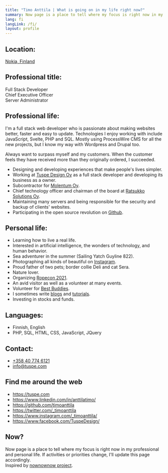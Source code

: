 ```yaml
---
title: "Timo Anttila | What is going on in my life right now?"
summary: Now page is a place to tell where my focus is right now in my professional and personal life.
lang: fi
langLink: /fi/
layout: profile
---
```


## Location:

[Nokia, Finland](https://goo.gl/maps/k437LzVrvYzhUvXV9 "Google Maps")

## Professional title:

Full Stack Developer  
Chief Executive Officer  
Server Administrator

## Professional life:

I'm a full stack web developer who is passionate about making websites better, faster and easy to update. Technologies I enjoy working with include JavaScript, Svelte, PHP and SQL. Mostly using ProcessWire CMS for all the new projects, but I know my way with Wordpress and Drupal too.

Always want to surpass myself and my customers. When the customer feels they have received more than they originally ordered, I succeeded.

- Designing and developing experiences that make people's lives simpler.
- Working at <a href="https://tuspe.com/" rel="noopener me" target="_blank">Tuspe Design Oy</a> as a full stack developer and developing its business as a owner.
- Subcontractor for <a href="https://molentum.fi/" rel="noopener" target="_blank">Molentum Oy</a>.
- Chief technology officer and chairman of the board at <a href="https://www.ratsukko.com/" rel="noopener me" target="_blank" title="Booking calendar Ratsukko">Ratsukko Solutions Oy</a>.
- Maintaining many servers and being responsible for the security and backup of clients' websites.
- Participating in the open source revolution on <a href="https://github.com/timoanttila?tab=repositories" rel="noopener me" target="_blank">Github</a>.

## Personal life:

- Learning how to live a real life.
- Interested in artificial intelligence, the wonders of technology, and human behavior.
- Sea adventurer in the summer (Sailing Yatch Guyline 822).
- Photographing all kinds of beautiful on <a href="https://www.instagram.com/_timoanttila/" rel="noopener me" target="_blank" title="Follow me on Instagram">Instagram</a>.
- Proud father of two pets; border collie Deli and cat Sera.
- Nature lover.
- Organizing <a href="https://ropecon.fi/" title="Finnish annual role-playing event Ropecon" target="_blank" hreflang="fi">Ropecon 2021</a>.
- An avid visitor as well as a volunteer at many events.
- Volunteer for <a href="https://www.tukiliitto.fi/toiminta/best-buddies-kaveritoiminta/" rel="noopener" target="_blank" hreflang="fi">Best Buddies</a>.
- I sometimes write [blogs](/blog) and [tutorials](/tutorials).
- Investing in stocks and funds.

## Languages:

- Finnish, English
- PHP, SQL, HTML, CSS, JavaScript, JQuery

## Contact:

- <a href="tel:+358407746121" rel="nofollow">+358 40 774 6121</a>
- <a href="mailto:info@tuspe.com" rel="nofollow">info@tuspe.com</a>

## Find me around the web

- <a href="https://tuspe.com" rel="noopener me" target="_blank">https://tuspe.com</a>
- <a href="https://www.linkedin.com/in/anttilatimo/" rel="noopener me" target="_blank">https://www.linkedin.com/in/anttilatimo/</a>
- <a href="https://github.com/timoanttila" rel="noopener me" target="_blank">https://github.com/timoanttila</a>
- <a href="https://twitter.com/_timoanttila" rel="noopener me" target="_blank" title="Follow Timo Anttila on Twitter">https://twitter.com/_timoanttila</a>
- <a href="https://www.instagram.com/_timoanttila/" rel="noopener me" target="_blank" title="Follow Timo Anttila on Instagram">https://www.instagram.com/_timoanttila/</a>
- <a href="https://www.facebook.com/TuspeDesign/" rel="noopener me" target="_blank">https://www.facebook.com/TuspeDesign/</a>

## Now?

Now page is a place to tell where my focus is right now in my professional and personal life. If activities or priorities change, I'll update this page accordingly.  
Inspired by <a href="https://nownownow.com/" rel="noopener" target="_blank">nownownow project</a>.